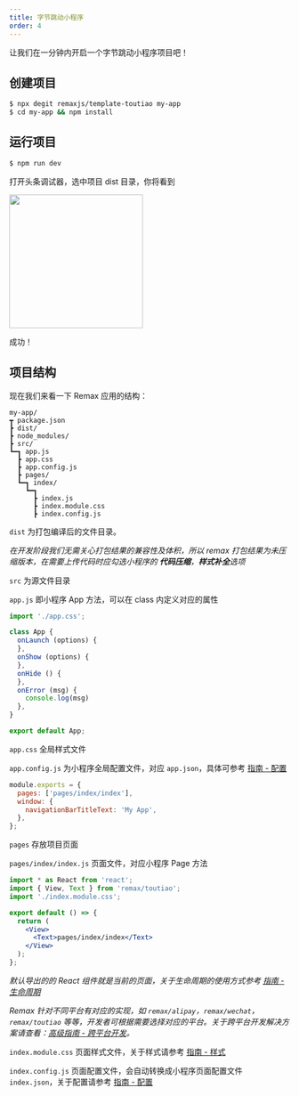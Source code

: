 ```yaml
---
title: 字节跳动小程序
order: 4
---
```


让我们在一分钟内开启一个字节跳动小程序项目吧！

## 创建项目

```bash
$ npx degit remaxjs/template-toutiao my-app
$ cd my-app && npm install
```

## 运行项目

```bash
$ npm run dev
```

打开头条调试器，选中项目 dist 目录，你将看到

<img src="https://gw.alipayobjects.com/mdn/rms_b5fcc5/afts/img/A*uyGOSLod26MAAAAAAAAAAABkARQnAQ" width="240" />

成功！

## 项目结构

现在我们来看一下 Remax 应用的结构：

```
my-app/
┳ package.json
┣ dist/
┣ node_modules/
┣ src/
┗━┓ app.js
  ┣ app.css
  ┣ app.config.js
  ┣ pages/
  ┗━┓ index/
    ┗━┓
      ┣ index.js
      ┣ index.module.css
      ┣ index.config.js
```

`dist` 为打包编译后的文件目录。

_在开发阶段我们无需关心打包结果的兼容性及体积，所以 remax 打包结果为未压缩版本，在需要上传代码时应勾选小程序的 **代码压缩**，**样式补全**选项_

`src` 为源文件目录

`app.js` 即小程序 App 方法，可以在 class 内定义对应的属性

```js
import './app.css';

class App {
  onLaunch (options) {
  },
  onShow (options) {
  },
  onHide () {
  },
  onError (msg) {
    console.log(msg)
  },
}

export default App;
```

`app.css` 全局样式文件

`app.config.js` 为小程序全局配置文件，对应 `app.json`，具体可参考 [指南 - 配置](/guide/config)

```js
module.exports = {
  pages: ['pages/index/index'],
  window: {
    navigationBarTitleText: 'My App',
  },
};
```

`pages` 存放项目页面

`pages/index/index.js` 页面文件，对应小程序 Page 方法

```jsx
import * as React from 'react';
import { View, Text } from 'remax/toutiao';
import './index.module.css';

export default () => {
  return (
    <View>
      <Text>pages/index/index</Text>
    </View>
  );
};
```

_默认导出的的 React 组件就是当前的页面，关于生命周期的使用方式参考 [指南 - 生命周期](/guide/lifecycle)_

_Remax 针对不同平台有对应的实现，如 `remax/alipay`，`remax/wechat`，`remax/toutiao` 等等，开发者可根据需要选择对应的平台。关于跨平台开发解决方案请查看：[高级指南 - 跨平台开发](/advanced-guide/cross-platform)。_

`index.module.css` 页面样式文件，关于样式请参考 [指南 - 样式](/guide/style)

`index.config.js` 页面配置文件，会自动转换成小程序页面配置文件 `index.json`，关于配置请参考 [指南 - 配置](./guide/config)
